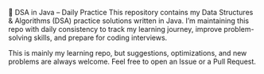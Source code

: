 🚀 DSA in Java – Daily Practice
This repository contains my Data Structures & Algorithms (DSA) practice solutions written in Java.
I’m maintaining this repo with daily consistency to track my learning journey, improve problem-solving skills, and prepare for coding interviews.

This is mainly my learning repo, but suggestions, optimizations, and new problems are always welcome.
Feel free to open an Issue or a Pull Request.


